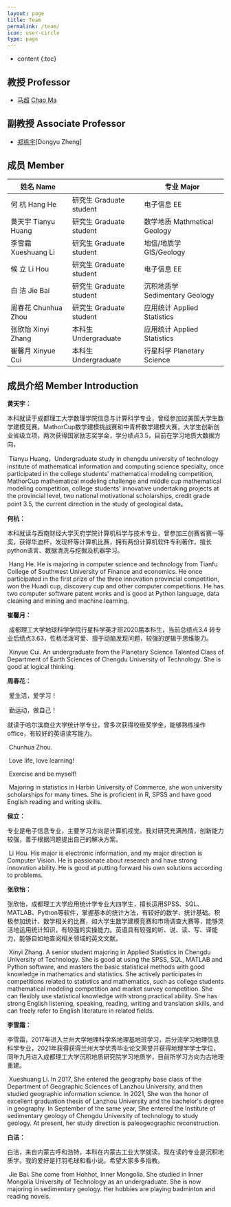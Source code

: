 ```yaml
---
layout: page
title: Team
permalink: /team/
icon: user-circle
type: page
---
```


* content
{:toc}

## 教授 Professor

- [马超](http://www.cjdzyjy.cdut.edu.cn/info/1170/2554.htm) [Chao Ma](https://github.com/Demerara) 

## 副教授 Associate Professor
- [郑栋宇](https://github.com/MudRocw1)[Dongyu Zheng] 

## 成员 Member

| 姓名 Name  |    | 专业 Major        |
| ------ | ------ | ------------------ |
| 何  杭 Hang He     | 研究生 Graduate student | 电子信息  EE         |
| 黄天宇 Tianyu Huang    | 研究生 Graduate student | 数学地质 Mathmetical Geology     |
| 李雪霜 Xueshuang Li  | 研究生 Graduate student| 地信/地质学  GIS/Geology           |
| 候  立 Li Hou    | 研究生 Graduate student| 电子信息 EE          |
| 白  洁 Jie Bai    | 研究生 Graduate student| 沉积地质学 Sedimentary Geology        |
| 周春花 Chunhua Zhou   | 研究生 Graduate student| 应用统计 Applied Statistics          |
| 张欣怡 Xinyi Zhang   | 本科生 Undergraduate| 应用统计 Applied Statistics        |
| 崔馨月 Xinyue Cui   | 本科生 Undergraduate| 行星科学 Planetary Science          |




## 成员介绍 Member Introduction

**黄天宇：**

​	   本科就读于成都理工大学数理学院信息与计算科学专业，曾经参加过美国大学生数学建模竞赛，MathorCup数学建模挑战赛和中青杯数学建模大赛，大学生创新创业省级立项，两次获得国家励志奖学金，学分绩点3.5，目前在学习地质大数据方向，

​	    Tianyu Huang，Undergraduate study in chengdu university of technology institute of mathematical information and computing science specialty, once participated in the college students' mathematical modeling competition, MathorCup mathematical modeling challenge and middle cup mathematical modeling competition, college students' innovative undertaking projects at the provincial level, two national motivational scholarships, credit grade point 3.5, the current direction in the study of geological data。

**何杭：**

​		本科就读与西南财经大学天府学院计算机科学与技术专业，曾参加三创赛省赛一等奖，获得华迪杯，发现杯等计算机比赛，拥有两份计算机软件专利著作，擅长python语言、数据清洗与挖掘及机器学习。

​		Hang He. He is majoring in computer science and technology from Tianfu College of Southwest University of Finance and economics. He once participated in the first prize of the three innovation provincial competition, won the Huadi cup, discovery cup and other computer competitions. He has two computer software patent works and is good at Python language, data cleaning and mining and machine learning.

**崔馨月：**

​	  成都理工大学地球科学学院行星科学英才班2020届本科生，当前总绩点3.4 转专业后绩点3.63，性格活泼可爱、擅于动脑发现问题，较强的逻辑于思维能力。

​   Xinyue Cui. 
An undergraduate from the Planetary Science Talented Class of Department of Earth Sciences of Chengdu University of Technology. She is good at logical thinking.

**周春花：**

​	  爱生活，爱学习！

​   勤运动，做自己！

​	  就读于哈尔滨商业大学统计学专业，曾多次获得校级奖学金，能够熟练操作office，有较好的英语读写能力。

​	Chunhua Zhou.

​	Love life, love learning!

​	Exercise and be myself!

​	Majoring in statistics in Harbin University of Commerce, she won university scholarships for many times. She is proficient in R, SPSS and have good English reading and writing skills.

**侯立：**

​	 专业是电子信息专业，主要学习方向是计算机视觉。我对研究充满热情，创新能力较强，善于根据问题提出自己的解决方案。

​	 Li Hou. His major is electronic information, and my major direction is Computer Vision. He is passionate about research and have strong innovation ability. He is good at putting forward his own solutions according to problems.

**张欣怡：**

​	 张欣怡，成都理工大学应用统计学专业大四学生，擅长运用SPSS、SQL、MATLAB、Python等软件，掌握基本的统计方法，有较好的数学、统计基础。积极参加统计、数学相关的比赛，如大学生数学建模竞赛和市场调查大赛等，能够灵活地运用统计知识，有较强的实操能力。英语具有较强的听、说、读、写、译能力，能够自如地查阅相关领域的英文文献。
 
​	 Xinyi Zhang. A senior student majoring in Applied Statistics in Chengdu University of Technology. She is good at using the SPSS, SQL, MATLAB and Python software, and masters the basic statistical methods with good knowledge in mathematics and statistics. She actively participates in competitions related to statistics and mathematics, such as college students mathematical modeling competition and market survey competition. She can flexibly use statistical knowledge with strong practical ability. She has strong English listening, speaking, reading, writing and translation skills, and can freely refer to English literature in related fields.

**李雪霜：**
 
​	李雪霜，2017年进入兰州大学地理科学系地理基地班学习，后分流学习地理信息科学专业，2021年获得获得兰州大学优秀毕业论文荣誉并获得地理学学士学位，同年九月进入成都理工大学沉积地质研究院学习地质学，目前所学习方向为古地理重建。

​	 Xueshuang Li. In 2017, She entered the geography base class of the Department of Geographic Sciences of Lanzhou University, and then studied geographic information science. In 2021, She won the honor of excellent graduation thesis of Lanzhou University and the bachelor's degree in geography. In September of the same year, She entered the Institute of sedimentary geology of Chengdu University of technology to study geology. At present, her study direction is paleogeographic reconstruction.

**白洁：**

​	 白洁，来自内蒙古呼和浩特，本科在内蒙古工业大学就读。现在读的专业是沉积地质学。我的爱好是打羽毛球和看小说。希望大家多多指教。

​	 Jie Bai. She come from Hohhot, Inner Mongolia. She studied in Inner Mongolia University of Technology as an undergraduate. She is now majoring in sedimentary geology. Her hobbies are playing badminton and reading novels.

